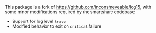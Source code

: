This package is a fork of https://github.com/inconshreveable/log15, with some
minor modifications required by the smartshare codebase:

 * Support for log level `trace`
 * Modified behavior to exit on `critical` failure
